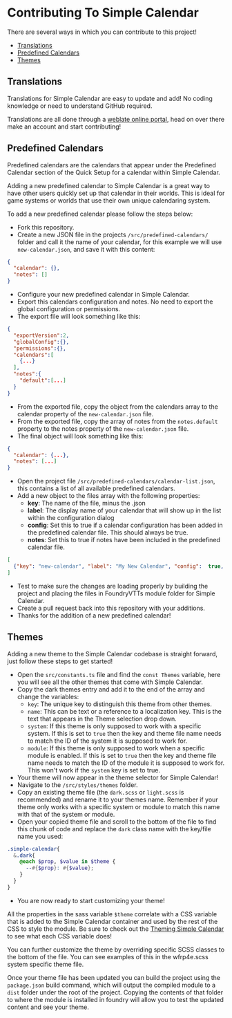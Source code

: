 # Contributing To Simple Calendar

There are several ways in which you can contribute to this project!

- [Translations](#translations)
- [Predefined Calendars](#predefined-calendars)
- [Themes](#themes)

## Translations

Translations for Simple Calendar are easy to update and add! No coding knowledge or need to understand GitHub required. 

Translations are all done through a [weblate online portal](https://weblate.foundryvtt-hub.com/engage/simple-calendar/), head on over there make an account and start contributing!

## Predefined Calendars

Predefined calendars are the calendars that appear under the Predefined Calendar section of the Quick Setup for a calendar within Simple Calendar.

Adding a new predefined calendar to Simple Calendar is a great way to have other users quickly set up that calendar in their worlds. This is ideal for game systems or worlds that use their own unique calendaring system.

To add a new predefined calendar please follow the steps below:

- Fork this repository.
- Create a new JSON file in the projects `/src/predefined-calendars/` folder and call it the name of your calendar, for this example we will use `new-calendar.json`, and save it with this content:
```json
{
  "calendar": {},
  "notes": []
}
```
- Configure your new predefined calendar in Simple Calendar.
- Export this calendars configuration and notes. No need to export the global configuration or permissions.
- The export file will look something like this:
```json
{
  "exportVersion":2,
  "globalConfig":{},
  "permissions":{},
  "calendars":[
    {...}
  ],
  "notes":{
    "default":[...]
  }
}
```
- From the exported file, copy the object from the calendars array to the calendar property of the `new-calendar.json` file.
- From the exported file, copy the array of notes from the `notes.default` property to the notes property of the `new-calendar.json` file.
- The final object will look something like this:
```json
{
  "calendar": {...},
  "notes": [...]
}
```
- Open the project file `/src/predefined-calendars/calendar-list.json`, this contains a list of all available predefined calendars.
- Add a new object to the files array with the following properties:
    - **key**: The name of the file, minus the .json
    - **label**: The display name of your calendar that will show up in the list within the configuration dialog
    - **config**: Set this to true if a calendar configuration has been added in the predefined calendar file. This should always be true.
    - **notes**: Set this to true if notes have been included in the predefined calendar file.
```json
[
  {"key": "new-calendar", "label": "My New Calendar", "config":  true, "notes":  false}
]
```
- Test to make sure the changes are loading properly by building the project and placing the files in FoundryVTTs module folder for Simple Calendar.
- Create a pull request back into this repository with your additions.
- Thanks for the addition of a new predefined calendar!


## Themes

Adding a new theme to the Simple Calendar codebase is straight forward, just follow these steps to get started!

- Open the `src/constants.ts` file and find the `const Themes` variable, here you will see all the other themes that come with Simple Calendar.
- Copy the dark themes entry and add it to the end of the array and change the variables:
  - `key`: The unique key to distinguish this theme from other themes.
  - `name`: This can be text or a reference to a localization key. This is the text that appears in the Theme selection drop down.
  - `system`: If this theme is only supposed to work with a specific system. If this is set to `true` then the key and theme file name needs to match the ID of the system it is supposed to work for.
  - `module`: If this theme is only supposed to work when a specific module is enabled. If this is set to `true` then the key and theme file name needs to match the ID of the module it is supposed to work for. This won't work if the `system` key is set to true.
- Your theme will now appear in the theme selector for Simple Calendar!
- Navigate to the `/src/styles/themes` folder.
- Copy an existing theme file (the `dark.scss` or `light.scss` is recommended) and rename it to your themes name. Remember if your theme only works with a specific system or module to match this name with that of the system or module.
- Open your copied theme file and scroll to the bottom of the file to find this chunk of code and replace the `dark` class name with the key/file name you used:
```scss
.simple-calendar{
  &.dark{
    @each $prop, $value in $theme {
      --#{$prop}: #{$value};
    }
  }
}
```
- You are now ready to start customizing your theme!

All the properties in the sass variable `$theme` correlate with a CSS variable that is added to the Simple Calendar container and used by the rest of the CSS to style the module. Be sure to check out the [Theming Simple Calendar](https://simplecalendar.info/pages/docs/developing-with-sc/index/theming.html) to see what each CSS variable does!

You can further customize the theme by overriding specific SCSS classes to the bottom of the file. You can see examples of this in the wfrp4e.scss system specific theme file.

Once your theme file has been updated you can build the project using the `package.json` build command, which will output the compiled module to a `dist` folder under the root of the project. Copying the contents of that folder to where the module is installed in foundry will allow you to test the updated content and see your theme. 